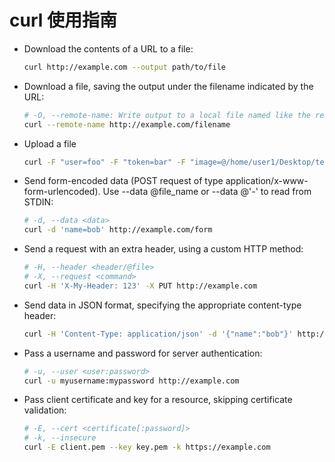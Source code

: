 # curl 使用指南

- Download the contents of a URL to a file:

  ```sh
  curl http://example.com --output path/to/file
  ```

- Download a file, saving the output under the filename indicated by the URL:

  ```sh
  # -O, --remote-name: Write output to a local file named like the remote file we get.
  curl --remote-name http://example.com/filename
  ```

- Upload a file

  ```sh
  curl -F "user=foo" -F "token=bar" -F "image=@/home/user1/Desktop/test.jpg" localhost/uploader.php
  ```

- Send form-encoded data (POST request of type application/x-www-form-urlencoded). Use --data @file_name or --data @'-' to read from STDIN:

  ```sh
  # -d, --data <data>
  curl -d 'name=bob' http://example.com/form
  ```

- Send a request with an extra header, using a custom HTTP method:

  ```sh
  # -H, --header <header/@file>
  # -X, --request <command>
  curl -H 'X-My-Header: 123' -X PUT http://example.com
  ```

- Send data in JSON format, specifying the appropriate content-type header:

  ```sh
  curl -H 'Content-Type: application/json' -d '{"name":"bob"}' http://example.com/users/1234
  ```

- Pass a username and password for server authentication:
  
  ```sh
  # -u, --user <user:password>
  curl -u myusername:mypassword http://example.com
  ```

- Pass client certificate and key for a resource, skipping certificate validation:

  ```sh
  # -E, --cert <certificate[:password]>
  # -k, --insecure
  curl -E client.pem --key key.pem -k https://example.com
  ```
